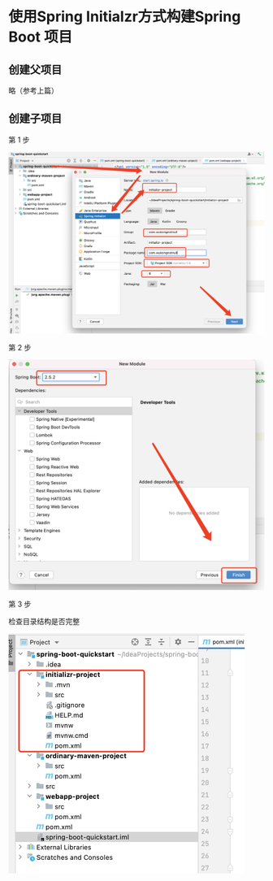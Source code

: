 #  使用Spring Initialzr方式构建Spring Boot 项目



## 创建父项目



略（参考上篇）



## 创建子项目



第 1 步

<img src="../img/image-20210711220609209.png" alt="image-20210711220609209" style="zoom:50%;" />



第 2 步

<img src="../img/image-20210711220906588.png" alt="image-20210711220906588" style="zoom:50%;" />



第 3 步

检查目录结构是否完整

<img src="../img/image-20210711221204520.png" alt="image-20210711221204520" style="zoom:50%;" />


